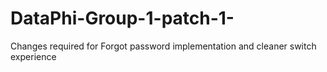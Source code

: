# DataPhi-Group-1-patch-1-
Changes required for Forgot password implementation and cleaner switch experience 
